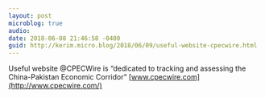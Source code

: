 ```yaml
---
layout: post
microblog: true
audio: 
date: 2018-06-08 21:46:58 -0400
guid: http://kerim.micro.blog/2018/06/09/useful-website-cpecwire.html
---
```

Useful website @CPECWire is “dedicated to tracking and assessing the China-Pakistan Economic Corridor” [www.cpecwire.com](http://www.cpecwire.com/) 
